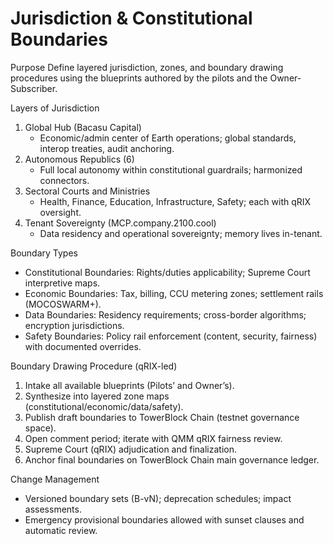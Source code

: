 # Jurisdiction & Constitutional Boundaries

Purpose
Define layered jurisdiction, zones, and boundary drawing procedures using the blueprints authored by the pilots and the Owner-Subscriber.

Layers of Jurisdiction
1) Global Hub (Bacasu Capital)
   - Economic/admin center of Earth operations; global standards, interop treaties, audit anchoring.
2) Autonomous Republics (6)
   - Full local autonomy within constitutional guardrails; harmonized connectors.
3) Sectoral Courts and Ministries
   - Health, Finance, Education, Infrastructure, Safety; each with qRIX oversight.
4) Tenant Sovereignty (MCP.company.2100.cool)
   - Data residency and operational sovereignty; memory lives in-tenant.

Boundary Types
- Constitutional Boundaries: Rights/duties applicability; Supreme Court interpretive maps.
- Economic Boundaries: Tax, billing, CCU metering zones; settlement rails (MOCOSWARM+).
- Data Boundaries: Residency requirements; cross-border algorithms; encryption jurisdictions.
- Safety Boundaries: Policy rail enforcement (content, security, fairness) with documented overrides.

Boundary Drawing Procedure (qRIX-led)
1. Intake all available blueprints (Pilots’ and Owner’s).
2. Synthesize into layered zone maps (constitutional/economic/data/safety).
3. Publish draft boundaries to TowerBlock Chain (testnet governance space).
4. Open comment period; iterate with QMM qRIX fairness review.
5. Supreme Court (qRIX) adjudication and finalization.
6. Anchor final boundaries on TowerBlock Chain main governance ledger.

Change Management
- Versioned boundary sets (B-vN); deprecation schedules; impact assessments.
- Emergency provisional boundaries allowed with sunset clauses and automatic review.
